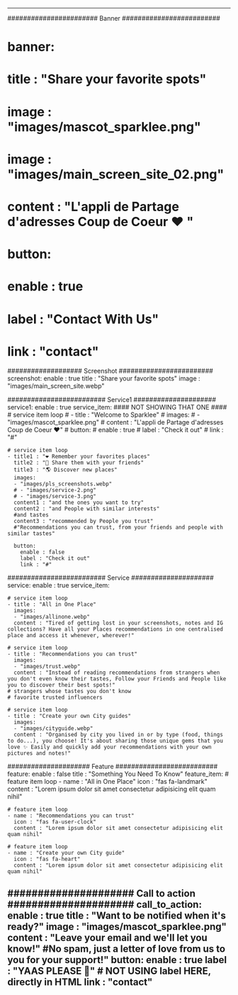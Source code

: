 ---


####################### Banner #########################
# banner:
#  title : "Share your favorite spots"
#  image : "images/mascot_sparklee.png"
#  image : "images/main_screen_site_02.png"
#  content : "L'appli de Partage d'adresses Coup de Coeur ♥ "
#  button:
#    enable : true
#    label : "Contact With Us"
#    link : "contact"

################### Screenshot ########################
screenshot:
  enable : true
  title : "Share your favorite spots"
  image : "images/main_screen_site.webp"


######################### Service1 #####################
service1:
  enable : true
  service_item:
    #### NOT SHOWING THAT ONE ####
    # service item loop
    # - title : "Welcome to Sparklee"
    #  images:
    #  - "images/mascot_sparklee.png"
    #  content : "L'appli de Partage d'adresses Coup de Coeur ♥"
    #  button:
    #    enable : true
    #    label : "Check it out"
    #    link : "#"

    # service item loop
    - title1 : "❤️ Remember your favorites places"
      title2 : "👭 Share them with your friends"
      title3 : "🌎 Discover new places"
      images:
      - "images/pls_screenshots.webp"
      # - "images/service-2.png"
      # - "images/service-3.png"
      content1 : "and the ones you want to try"
      content2 : "and People with similar interests"
      #and tastes
      content3 : "recommended by People you trust"
      #"Recommendations you can trust, from your friends and people with similar tastes"

      button:
        enable : false
        label : "Check it out"
        link : "#"

######################### Service #####################
service:
  enable : true
  service_item:

    # service item loop
    - title : "All in One Place"
      images:
      - "images/allinone.webp"
      content : "Tired of getting lost in your screenshots, notes and IG collections? Have all your Places recommendations in one centralised place and access it whenever, wherever!"

    # service item loop
    - title : "Recommendations you can trust"
      images:
      - "images/trust.webp"
      content : "Instead of reading recommendations from strangers when you don't even know their tastes, Follow your Friends and People like you to discover their best spots!"
    # strangers whose tastes you don't know
    # favorite trusted influencers

    # service item loop
    - title : "Create your own City guides"
      images:
      - "images/cityguide.webp"
      content : "Organised by city you lived in or by type (food, things to do...), you choose! It's about sharing those unique gems that you love ✨ Easily and quickly add your recommendations with your own pictures and notes!"


##################### Feature ##########################
feature:
  enable : false
  title : "Something You Need To Know"
  feature_item:
    # feature item loop
    - name : "All in One Place"
      icon : "fas fa-landmark"
      content : "Lorem ipsum dolor sit amet consectetur adipisicing elit quam nihil"
      
    # feature item loop
    - name : "Recommendations you can trust"
      icon : "fas fa-user-clock"
      content : "Lorem ipsum dolor sit amet consectetur adipisicing elit quam nihil"
      
    # feature item loop
    - name : "Create your own City guide"
      icon : "fas fa-heart"
      content : "Lorem ipsum dolor sit amet consectetur adipisicing elit quam nihil"
      

##################### Call to action #####################
call_to_action:
  enable : true
  title : "Want to be notified when it's ready?"
  image : "images/mascot_sparklee.png"
  content : "Leave your email and we'll let you know!"
  #No spam, just a letter of love from us to you for your support!"
  button:
    enable : true
    label : "YAAS PLEASE 🙌"
    # NOT USING label HERE, directly in HTML
    link : "contact"
---